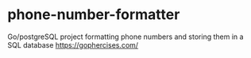 # phone-number-formatter
Go/postgreSQL project formatting phone numbers and storing them in a SQL database
https://gophercises.com/